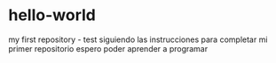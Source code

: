 # hello-world
my first repository - test
siguiendo las instrucciones para completar mi primer repositorio
espero poder aprender a programar

